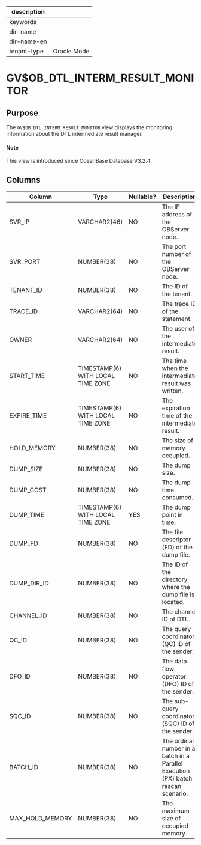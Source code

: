 |description||
|---|---|
|keywords||
|dir-name||
|dir-name-en||
|tenant-type|Oracle Mode|

# GV$OB_DTL_INTERM_RESULT_MONITOR

## Purpose

The `GV$OB_DTL_INTERM_RESULT_MONITOR` view displays the monitoring information about the DTL intermediate result manager.

<main id="notice" type='explain'>
  <h4>Note</h4>
  <p>This view is introduced since OceanBase Database V3.2.4. </p>
</main>

## Columns

| Column | Type | Nullable? | Description |
| --- | --- | --- | --- |
| SVR_IP | VARCHAR2(46) | NO | The IP address of the OBServer node. |
| SVR_PORT | NUMBER(38) | NO | The port number of the OBServer node. |
| TENANT_ID | NUMBER(38) | NO | The ID of the tenant. |
| TRACE_ID | VARCHAR2(64) | NO | The trace ID of the statement. |
| OWNER | VARCHAR2(64) | NO | The user of the intermediate result. |
| START_TIME | TIMESTAMP(6) WITH LOCAL TIME ZONE | NO | The time when the intermediate result was written. |
| EXPIRE_TIME | TIMESTAMP(6) WITH LOCAL TIME ZONE | NO | The expiration time of the intermediate result. |
| HOLD_MEMORY | NUMBER(38) | NO | The size of memory occupied. |
| DUMP_SIZE | NUMBER(38) | NO | The dump size. |
| DUMP_COST | NUMBER(38) | NO | The dump time consumed. |
| DUMP_TIME | TIMESTAMP(6) WITH LOCAL TIME ZONE | YES | The dump point in time. |
| DUMP_FD | NUMBER(38) | NO | The file descriptor (FD) of the dump file. |
| DUMP_DIR_ID | NUMBER(38) | NO | The ID of the directory where the dump file is located. |
| CHANNEL_ID | NUMBER(38) | NO | The channel ID of DTL. |
| QC_ID | NUMBER(38) | NO | The query coordinator (QC) ID of the sender. |
| DFO_ID | NUMBER(38) | NO | The data flow operator (DFO) ID of the sender. |
| SQC_ID | NUMBER(38) | NO | The sub-query coordinator (SQC) ID of the sender. |
| BATCH_ID | NUMBER(38) | NO | The ordinal number in a batch in a Parallel Execution (PX) batch rescan scenario. |
| MAX_HOLD_MEMORY | NUMBER(38) | NO | The maximum size of occupied memory. |
